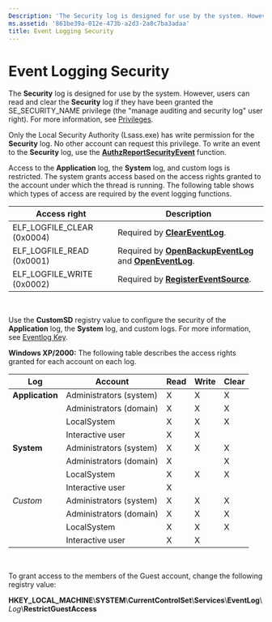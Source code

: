 ```yaml
---
Description: 'The Security log is designed for use by the system. However, users can read and clear the Security log if they have been granted the SE\_SECURITY\_NAME privilege (the &\#0034;manage auditing and security log&\#0034; user right). For more information, see Privileges.'
ms.assetid: '861be39a-012e-473b-a2d3-2a8c7ba3adaa'
title: Event Logging Security
---
```


# Event Logging Security

The **Security** log is designed for use by the system. However, users can read and clear the **Security** log if they have been granted the SE\_SECURITY\_NAME privilege (the "manage auditing and security log" user right). For more information, see [Privileges](https://msdn.microsoft.com/library/windows/desktop/aa379306).

Only the Local Security Authority (Lsass.exe) has write permission for the **Security** log. No other account can request this privilege. To write an event to the **Security** log, use the [**AuthzReportSecurityEvent**](https://msdn.microsoft.com/library/windows/desktop/aa376317) function.

Access to the **Application** log, the **System** log, and custom logs is restricted. The system grants access based on the access rights granted to the account under which the thread is running. The following table shows which types of access are required by the event logging functions.



| Access right                 | Description                                                                                            |
|------------------------------|--------------------------------------------------------------------------------------------------------|
| ELF\_LOGFILE\_CLEAR (0x0004) | Required by [**ClearEventLog**](cleareventlog.md).                                                    |
| ELF\_LOGFILE\_READ (0x0001)  | Required by [**OpenBackupEventLog**](openbackupeventlog.md) and [**OpenEventLog**](openeventlog.md). |
| ELF\_LOGFILE\_WRITE (0x0002) | Required by [**RegisterEventSource**](registereventsource.md).                                        |



 

Use the **CustomSD** registry value to configure the security of the **Application** log, the **System** log, and custom logs. For more information, see [Eventlog Key](eventlog-key.md).

**Windows XP/2000:** The following table describes the access rights granted for each account on each log.

| Log             | Account                 | Read | Write | Clear |
|-----------------|-------------------------|------|-------|-------|
| **Application** | Administrators (system) | X    | X     | X     |
|                 | Administrators (domain) | X    | X     | X     |
|                 | LocalSystem             | X    | X     | X     |
|                 | Interactive user        | X    | X     |       |
| **System**      | Administrators (system) | X    | X     | X     |
|                 | Administrators (domain) | X    |       | X     |
|                 | LocalSystem             | X    | X     | X     |
|                 | Interactive user        | X    |       |       |
| *Custom*        | Administrators (system) | X    | X     | X     |
|                 | Administrators (domain) | X    | X     | X     |
|                 | LocalSystem             | X    | X     | X     |
|                 | Interactive user        | X    | X     |       |



 

To grant access to the members of the Guest account, change the following registry value:

**HKEY\_LOCAL\_MACHINE**\\**SYSTEM**\\**CurrentControlSet**\\**Services**\\**EventLog**\\*Log*\\**RestrictGuestAccess**

 

 




